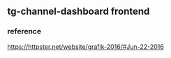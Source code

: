 ## tg-channel-dashboard frontend

### reference
https://httpster.net/website/grafik-2016/#Jun-22-2016
